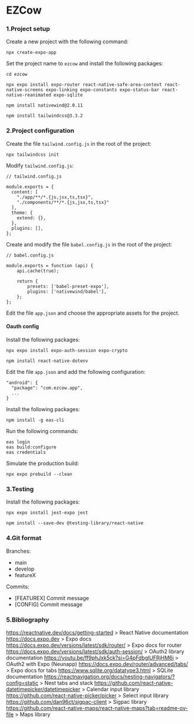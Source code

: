 # EZCow


### 1.Project setup
Create a new project with the following command:

```
npx create-expo-app 
```

Set the project name to `ezcow` and install the following packages:

```
cd ezcow

npx expo install expo-router react-native-safe-area-context react-native-screens expo-linking expo-constants expo-status-bar react-native-reanimated expo-sqlite

npm install nativewind@2.0.11

npm install tailwindcss@3.3.2
```


### 2.Project configuration
Create the file `tailwind.config.js` in the root of the project:

```
npx tailwindcss init
```

Modify `tailwind.config.js`:

```
// tailwind.config.js

module.exports = {
  content: [
    "./app/**/*.{js,jsx,ts,tsx}",
    "./components/**/*.{js,jsx,ts,tsx}"
  ],
  theme: {
    extend: {},
  },
  plugins: [],
};
```

Create and modify the file `babel.config.js` in the root of the project:

```
// babel.config.js

module.exports = function (api) {
    api.cache(true);

    return {
        presets: ['babel-preset-expo'],
        plugins: ['nativewind/babel'],
    };
};
```

Edit the file `app.json` and choose the appropriate assets for the project.

#### Oauth config
Install the following packages:
```
npx expo install expo-auth-session expo-crypto

npm install react-native-dotenv
```

Edit the file `app.json` and add the following configuration:
```
"android": {
  "package": "com.ezcow.app",
  ...
}
```

Install the following packages:
```
npm install -g eas-cli
```

Run the following commands:
```
eas login
eas build:configure
eas credentials
```

Simulate the production build:
```
npx expo prebuild --clean
```

### 3.Testing
Install the following packages:
```
npx expo install jest-expo jest

npm install --save-dev @testing-library/react-native
```

### 4.Git format
Branches:
- main
- develop
- featureX

Commits:
- [FEATUREX] Commit message
- [CONFIG] Commit message

### 5.Bibliography
https://reactnative.dev/docs/getting-started > React Native documentation
https://docs.expo.dev > Expo docs
https://docs.expo.dev/versions/latest/sdk/router/ > Expo docs for router
https://docs.expo.dev/versions/latest/sdk/auth-session/ > OAuth2 library documentation
https://youtu.be/ff9phJxk5ck?si=G4pFdbglUFRjHM6i > OAuth2 with Expo (Neunapp)
https://docs.expo.dev/router/advanced/tabs/ > Expo docs for tabs
https://www.sqlite.org/datatype3.html > SQLite documentation
https://reactnavigation.org/docs/nesting-navigators/?config=static > Nest tabs and stack
https://github.com/react-native-datetimepicker/datetimepicker > Calendar input library
https://github.com/react-native-picker/picker > Select input library
https://github.com/dan96ct/sigpac-client > Sigpac library
https://github.com/react-native-maps/react-native-maps?tab=readme-ov-file > Maps library